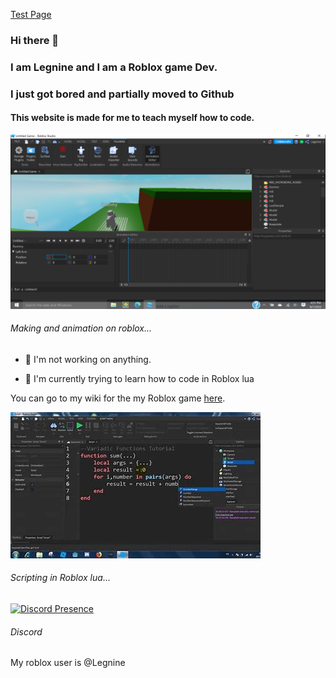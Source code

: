 [Test Page](https://legnine/github/io/testrepo)
### Hi there 👋
### I am Legnine and I am a Roblox game Dev.
### I just got bored and partially moved to Github
#### This website is made for me to teach myself how to code.
                                      

![Makeing an animation on roblox...](/assets/images/gamedev.PNG "Animating roblox character.")
###### Making and animation on roblox...

- 🔭 I'm not working on anything.

- 🌱 I'm currently trying to learn how to code in Roblox lua


You can go to my wiki for the my Roblox game  [here](https://robloxnpcwars.fandom.com/wiki/Npc_Wars_Wiki).


![Scripting in roblox lua...](/assets/images/gamedev9000.PNG "Animating roblox character.")
###### Scripting in Roblox lua...

<link href="style.css" rel="stylesheet"></link>


[![Discord Presence](https://lanyard.cnrad.dev/api/791657121435484172)](https://discord.com/users/791657121435484172)
###### Discord

My roblox user is @Legnine

<!--
**Legnine/legnine** is a ✨ _special_ ✨ repository because its `README.md` (this file) appears on your GitHub profile.

Here are some ideas to get you started:

- 🔭 I’m currently working on ...
- 🌱 I’m currently learning ...
- 👯 I’m looking to collaborate on ...
- 🤔 I’m looking for help with ...
- 💬 Ask me about ...
- 📫 How to reach me: ...
- 😄 Pronouns: ...
- ⚡ Fun fact: ...
-->
